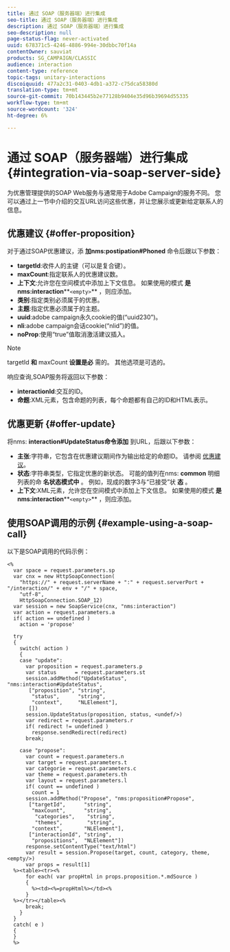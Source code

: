 ```yaml
---
title: 通过 SOAP（服务器端）进行集成
seo-title: 通过 SOAP（服务器端）进行集成
description: 通过 SOAP（服务器端）进行集成
seo-description: null
page-status-flag: never-activated
uuid: 678371c5-4246-4886-994e-30dbbc70f14a
contentOwner: sauviat
products: SG_CAMPAIGN/CLASSIC
audience: interaction
content-type: reference
topic-tags: unitary-interactions
discoiquuid: 477a2c31-0403-4db1-a372-c75dca58380d
translation-type: tm+mt
source-git-commit: 70b143445b2e77128b9404e35d96b39694d55335
workflow-type: tm+mt
source-wordcount: '324'
ht-degree: 6%

---
```



# 通过 SOAP（服务器端）进行集成{#integration-via-soap-server-side}

为优惠管理提供的SOAP Web服务与通常用于Adobe Campaign的服务不同。 您可以通过上一节中介绍的交互URL访问这些优惠，并让您展示或更新给定联系人的信息。

## 优惠建议 {#offer-proposition}

对于通过SOAP优惠建议，添 **加nms:postipation#Phoned** 命令后跟以下参数：

* **targetId**:收件人的主键（可以是复合键）。
* **maxCount**:指定联系人的优惠建议数。
* **上下文**:允许您在空间模式中添加上下文信息。 如果使用的模式 **是nms:interaction****`<empty>`** ，则应添加。
* **类别**:指定类别必须属于的优惠。
* **主题**:指定优惠必须属于的主题。
* **uuid**:adobe campaign永久cookie的值(“uuid230”)。
* **nli**:adobe campaign会话cookie(“nlid”)的值。
* **noProp**:使用“true”值取消激活建议插入。

>[!NOTE]
>
>targetId **和** maxCount **设置是必** 需的。 其他选项是可选的。

响应查询,SOAP服务将返回以下参数：

* **interactionId**:交互的ID。
* **命题**:XML元素，包含命题的列表，每个命题都有自己的ID和HTML表示。

## 优惠更新 {#offer-update}

将nms: **interaction#UpdateStatus命令添加** 到URL，后跟以下参数：

* **主张**:字符串，它包含在优惠建议期间作为输出给定的命题ID。 请参阅 [优惠建议](#offer-proposition)。
* **状态**:字符串类型，它指定优惠的新状态。 可能的值列在nms: **common** 明细列表的命 **名状态模式中** 。 例如，现成的数字3与“已接受”状 **态** 。
* **上下文**:XML元素，允许您在空间模式中添加上下文信息。 如果使用的模式 **是nms:interaction****`<empty>`** ，则应添加。

## 使用SOAP调用的示例 {#example-using-a-soap-call}

以下是SOAP调用的代码示例：

```
<%
  var space = request.parameters.sp
  var cnx = new HttpSoapConnection(
    "https://" + request.serverName + ":" + request.serverPort + "/interaction/" + env + "/" + space,
    "utf-8",
    HttpSoapConnection.SOAP_12)
  var session = new SoapService(cnx, "nms:interaction")
  var action = request.parameters.a
  if( action == undefined )
    action = 'propose'

  try
  {
    switch( action )
    {
    case "update":
      var proposition = request.parameters.p
      var status      = request.parameters.st
      session.addMethod("UpdateStatus", "nms:interaction#UpdateStatus",
       ["proposition", "string",
        "status",      "string",
        "context",     "NLElement"],
       [])
      session.UpdateStatus(proposition, status, <undef/>)
      var redirect = request.parameters.r
      if( redirect != undefined )
        response.sendRedirect(redirect)
      break;

    case "propose":
      var count = request.parameters.n
      var target = request.parameters.t
      var categorie = request.parameters.c
      var theme = request.parameters.th
      var layout = request.parameters.l
      if( count == undefined )
        count = 1
      session.addMethod("Propose", "nms:proposition#Propose",
       ["targetId",      "string",
        "maxCount",      "string",
         "categories",    "string",
         "themes",        "string",
        "context",       "NLElement"],
       ["interactionId", "string",
        "propositions",  "NLElement"])
      response.setContentType("text/html")
      var result = session.Propose(target, count, category, theme, <empty/>)
      var props = result[1]
  %><table><tr><%
      for each( var propHtml in props.proposition.*.mdSource )
      {
        %><td><%=propHtml%></td><%
      }
  %></tr></table><%
      break;
    }
  }
  catch( e )
  {
  }
  %>
```
